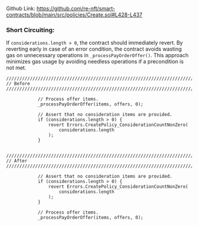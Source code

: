 Github Link: https://github.com/re-nft/smart-contracts/blob/main/src/policies/Create.sol#L428-L437

### Short Circuiting:
If `considerations.length > 0`, the contract should immediately revert. By reverting early in case of an error condition, the contract avoids wasting gas on unnecessary operations in `_processPayOrderOffer()`. This approach minimizes gas usage by avoiding needless operations if a precondition is not met.


```solidity
///////////////////////////////////////////////////////////////////////////
// Before
///////////////////////////////////////////////////////////////////////////
         
            // Process offer items.
            _processPayOrderOffer(items, offers, 0);

            // Assert that no consideration items are provided.
            if (considerations.length > 0) {
                revert Errors.CreatePolicy_ConsiderationCountNonZero(
                    considerations.length
                );
            }


///////////////////////////////////////////////////////////////////////////
// After
///////////////////////////////////////////////////////////////////////////   

            // Assert that no consideration items are provided.
            if (considerations.length > 0) {
                revert Errors.CreatePolicy_ConsiderationCountNonZero(
                    considerations.length
                );
            }

            // Process offer items.
            _processPayOrderOffer(items, offers, 0); 
```
